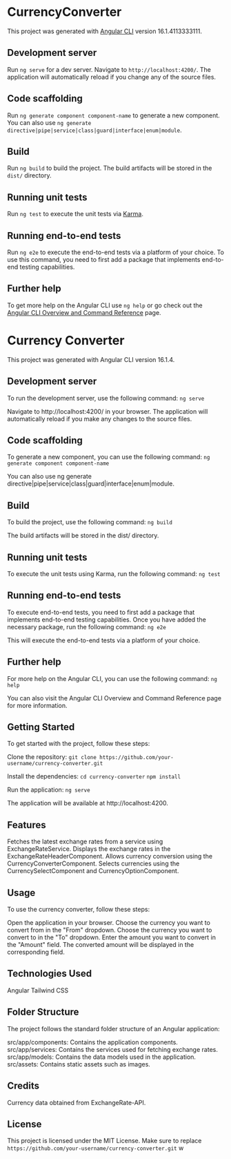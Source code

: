 # CurrencyConverter

This project was generated with [Angular CLI](https://github.com/angular/angular-cli) version 16.1.4113333111.

## Development server

Run `ng serve` for a dev server. Navigate to `http://localhost:4200/`. The application will automatically reload if you change any of the source files.

## Code scaffolding

Run `ng generate component component-name` to generate a new component. You can also use `ng generate directive|pipe|service|class|guard|interface|enum|module`.

## Build

Run `ng build` to build the project. The build artifacts will be stored in the `dist/` directory.

## Running unit tests

Run `ng test` to execute the unit tests via [Karma](https://karma-runner.github.io).

## Running end-to-end tests

Run `ng e2e` to execute the end-to-end tests via a platform of your choice. To use this command, you need to first add a package that implements end-to-end testing capabilities.

## Further help

To get more help on the Angular CLI use `ng help` or go check out the [Angular CLI Overview and Command Reference](https://angular.io/cli) page.

# Currency Converter

This project was generated with Angular CLI version 16.1.4.

## Development server

To run the development server, use the following command:
`ng serve`

Navigate to http://localhost:4200/ in your browser. The application will automatically reload if you make any changes to the source files.

## Code scaffolding

To generate a new component, you can use the following command:
`ng generate component component-name`

You can also use ng generate directive|pipe|service|class|guard|interface|enum|module.

## Build

To build the project, use the following command:
`ng build`

The build artifacts will be stored in the dist/ directory.

## Running unit tests

To execute the unit tests using Karma, run the following command:
`ng test`

## Running end-to-end tests

To execute end-to-end tests, you need to first add a package that implements end-to-end testing capabilities. Once you have added the necessary package, run the following command:
`ng e2e`

This will execute the end-to-end tests via a platform of your choice.

## Further help

For more help on the Angular CLI, you can use the following command:
`ng help`

You can also visit the Angular CLI Overview and Command Reference page for more information.

## Getting Started

To get started with the project, follow these steps:

Clone the repository:
`git clone https://github.com/your-username/currency-converter.git`

Install the dependencies:
`cd currency-converter`
`npm install`

Run the application:
`ng serve`

The application will be available at http://localhost:4200.

## Features

Fetches the latest exchange rates from a service using ExchangeRateService.
Displays the exchange rates in the ExchangeRateHeaderComponent.
Allows currency conversion using the CurrencyConverterComponent.
Selects currencies using the CurrencySelectComponent and CurrencyOptionComponent.

## Usage

To use the currency converter, follow these steps:

Open the application in your browser.
Choose the currency you want to convert from in the "From" dropdown.
Choose the currency you want to convert to in the "To" dropdown.
Enter the amount you want to convert in the "Amount" field.
The converted amount will be displayed in the corresponding field.

## Technologies Used

Angular
Tailwind CSS

## Folder Structure

The project follows the standard folder structure of an Angular application:

src/app/components: Contains the application components.
src/app/services: Contains the services used for fetching exchange rates.
src/app/models: Contains the data models used in the application.
src/assets: Contains static assets such as images.

## Credits

Currency data obtained from ExchangeRate-API.

## License

This project is licensed under the MIT License.
Make sure to replace `https://github.com/your-username/currency-converter.git` w
